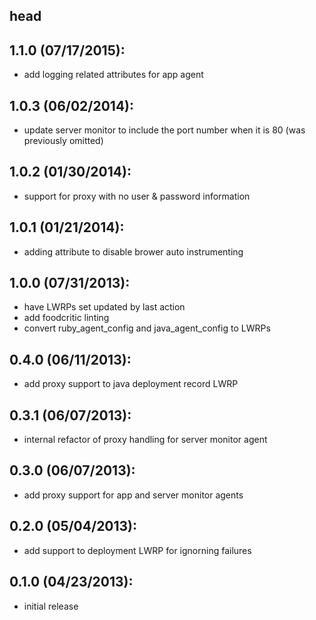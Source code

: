 ## head

## 1.1.0 (07/17/2015):

* add logging related attributes for app agent

## 1.0.3 (06/02/2014):

* update server monitor to include the port number when it is 80 (was previously omitted)

## 1.0.2 (01/30/2014):
* support for proxy with no user & password information

## 1.0.1 (01/21/2014):
* adding attribute to disable brower auto instrumenting

## 1.0.0 (07/31/2013):
* have LWRPs set updated by last action
* add foodcritic linting
* convert ruby_agent_config and java_agent_config to LWRPs

## 0.4.0 (06/11/2013):
* add proxy support to java deployment record LWRP

## 0.3.1 (06/07/2013):
* internal refactor of proxy handling for server monitor agent

## 0.3.0 (06/07/2013):
* add proxy support for app and server monitor agents

## 0.2.0 (05/04/2013):
* add support to deployment LWRP for ignorning failures

## 0.1.0 (04/23/2013):
* initial release
